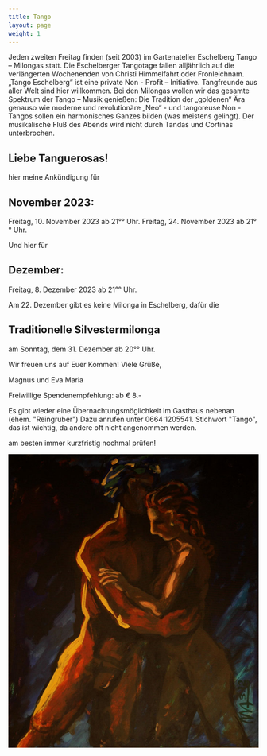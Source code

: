 ```yaml
---
title: Tango
layout: page
weight: 1
---
```


Jeden zweiten Freitag finden (seit 2003) im Gartenatelier Eschelberg Tango – Milongas statt. Die Eschelberger Tangotage fallen alljährlich auf die verlängerten Wochenenden von Christi Himmelfahrt oder Fronleichnam.  
„Tango Eschelberg“ ist eine private Non - Profit – Initiative. Tangfreunde aus aller Welt sind hier willkommen.
Bei den Milongas wollen wir das gesamte Spektrum der Tango – Musik genießen: Die Tradition der „goldenen“ Ära genauso wie moderne und revolutionäre „Neo“ - und tangoreuse Non -Tangos sollen ein harmonisches Ganzes bilden (was meistens gelingt).
Der musikalische Fluß des Abends wird nicht durch Tandas und Cortinas unterbrochen.

## Liebe Tanguerosas!
 
hier meine Ankündigung für 
## November 2023:

Freitag, 10. November  2023  ab 21°° Uhr. 
Freitag, 24. November  2023  ab 21°° Uhr. 

Und hier für 
## Dezember:
Freitag, 8. Dezember  2023  ab 21°° Uhr. 

Am 22. Dezember gibt es keine Milonga in Eschelberg, dafür die

## Traditionelle Silvestermilonga 
am Sonntag, dem 31. Dezember ab 20°° Uhr. 

Wir freuen uns auf Euer Kommen! Viele Grüße,

Magnus und Eva Maria

Freiwillige Spendenempfehlung: ab € 8.- 

Es gibt wieder eine Übernachtungsmöglichkeit im Gasthaus nebenan (ehem. "Reingruber") Dazu anrufen unter 0664 1205541. Stichwort "Tango", das ist wichtig, da andere oft nicht angenommen werden.

am besten immer kurzfristig nochmal prüfen!


![Titel](/files/tango/TB12_248.jpg)

